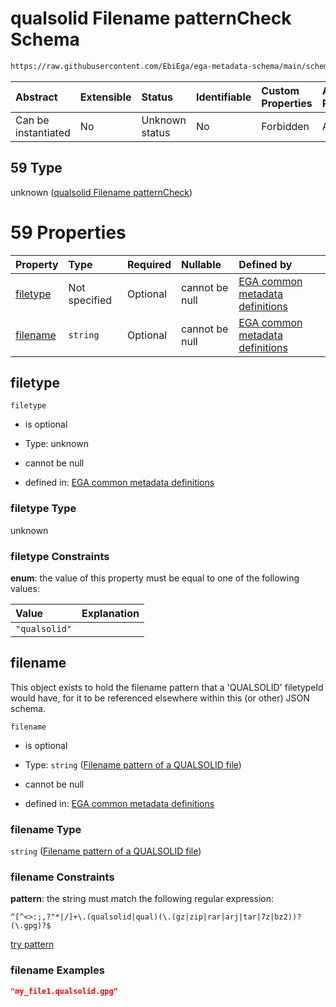 # qualsolid Filename patternCheck Schema

```txt
https://raw.githubusercontent.com/EbiEga/ega-metadata-schema/main/schemas/EGA.common-definitions.json#/definitions/filenameFiletypePatternCheck/anyOf/59
```



| Abstract            | Extensible | Status         | Identifiable | Custom Properties | Additional Properties | Access Restrictions | Defined In                                                                                           |
| :------------------ | :--------- | :------------- | :----------- | :---------------- | :-------------------- | :------------------ | :--------------------------------------------------------------------------------------------------- |
| Can be instantiated | No         | Unknown status | No           | Forbidden         | Allowed               | none                | [EGA.common-definitions.json\*](../../../schemas/EGA.common-definitions.json "open original schema") |

## 59 Type

unknown ([qualsolid Filename patternCheck](ega-4-definitions-check-filetype-checks-based-on-its-filename-anyof-qualsolid-filename-patterncheck.md))

# 59 Properties

| Property              | Type          | Required | Nullable       | Defined by                                                                                                                                                                                                                                                                                                                                                               |
| :-------------------- | :------------ | :------- | :------------- | :----------------------------------------------------------------------------------------------------------------------------------------------------------------------------------------------------------------------------------------------------------------------------------------------------------------------------------------------------------------------- |
| [filetype](#filetype) | Not specified | Optional | cannot be null | [EGA common metadata definitions](ega-4-definitions-check-filetype-checks-based-on-its-filename-anyof-qualsolid-filename-patterncheck-properties-filetype.md "https://raw.githubusercontent.com/EbiEga/ega-metadata-schema/main/schemas/EGA.common-definitions.json#/definitions/filenameFiletypePatternCheck/anyOf/59/properties/filetype")                             |
| [filename](#filename) | `string`      | Optional | cannot be null | [EGA common metadata definitions](ega-4-definitions-check-filetype-checks-based-on-its-filename-anyof-qualsolid-filename-patterncheck-properties-filename-pattern-of-a-qualsolid-file.md "https://raw.githubusercontent.com/EbiEga/ega-metadata-schema/main/schemas/EGA.common-definitions.json#/definitions/filenameFiletypePatternCheck/anyOf/59/properties/filename") |

## filetype



`filetype`

*   is optional

*   Type: unknown

*   cannot be null

*   defined in: [EGA common metadata definitions](ega-4-definitions-check-filetype-checks-based-on-its-filename-anyof-qualsolid-filename-patterncheck-properties-filetype.md "https://raw.githubusercontent.com/EbiEga/ega-metadata-schema/main/schemas/EGA.common-definitions.json#/definitions/filenameFiletypePatternCheck/anyOf/59/properties/filetype")

### filetype Type

unknown

### filetype Constraints

**enum**: the value of this property must be equal to one of the following values:

| Value         | Explanation |
| :------------ | :---------- |
| `"qualsolid"` |             |

## filename

This object exists to hold the filename pattern that a 'QUALSOLID' filetypeId would have, for it to be referenced elsewhere within this (or other) JSON schema.

`filename`

*   is optional

*   Type: `string` ([Filename pattern of a QUALSOLID file](ega-4-definitions-check-filetype-checks-based-on-its-filename-anyof-qualsolid-filename-patterncheck-properties-filename-pattern-of-a-qualsolid-file.md))

*   cannot be null

*   defined in: [EGA common metadata definitions](ega-4-definitions-check-filetype-checks-based-on-its-filename-anyof-qualsolid-filename-patterncheck-properties-filename-pattern-of-a-qualsolid-file.md "https://raw.githubusercontent.com/EbiEga/ega-metadata-schema/main/schemas/EGA.common-definitions.json#/definitions/filenameFiletypePatternCheck/anyOf/59/properties/filename")

### filename Type

`string` ([Filename pattern of a QUALSOLID file](ega-4-definitions-check-filetype-checks-based-on-its-filename-anyof-qualsolid-filename-patterncheck-properties-filename-pattern-of-a-qualsolid-file.md))

### filename Constraints

**pattern**: the string must match the following regular expression:&#x20;

```regexp
^[^<>:;,?"*|/]+\.(qualsolid|qual)(\.(gz|zip|rar|arj|tar|7z|bz2))?(\.gpg)?$
```

[try pattern](https://regexr.com/?expression=%5E%5B%5E%3C%3E%3A%3B%2C%3F%22*%7C%2F%5D%2B%5C.\(qualsolid%7Cqual\)\(%5C.\(gz%7Czip%7Crar%7Carj%7Ctar%7C7z%7Cbz2\)\)%3F\(%5C.gpg\)%3F%24 "try regular expression with regexr.com")

### filename Examples

```json
"my_file1.qualsolid.gpg"
```
